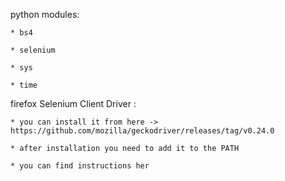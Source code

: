 python modules:

    * bs4

    * selenium

    * sys

    * time


firefox Selenium Client Driver :

    * you can install it from here -> https://github.com/mozilla/geckodriver/releases/tag/v0.24.0
    
    * after installation you need to add it to the PATH
    
    * you can find instructions her
